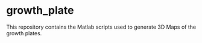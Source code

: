 # growth_plate
This repository contains the Matlab scripts used to generate 3D Maps of the growth plates.
